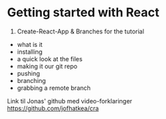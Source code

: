 # Getting started with React

1. Create-React-App & Branches for the tutorial

- what is it
- installing
- a quick look at the files
- making it our git repo
- pushing
- branching
- grabbing a remote branch

Link til Jonas' github med video-forklaringer
https://github.com/jofhatkea/cra
